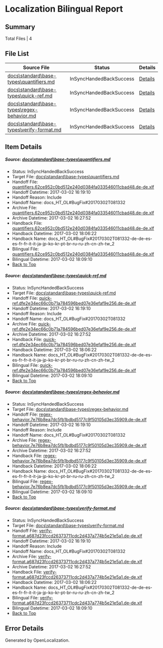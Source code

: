 # <a name='report-top'></a> Localization Bilingual Report

## Summary
 Total Files | 4

## File List
 Source File | Status | Details 
 ----------- | ------ | ------- 
 [docs\standard\base-types\quantifiers.md](https://github.com/dotnet/docs/blob/90fe68f7f3c4b46502b5d3770b1a2d57c6af748a/docs/standard/base-types/quantifiers.md) | InSyncHandedBackSuccess | [Details](#cd47cc351fb926bcf444bdcbd12f3cd61d9fb3273391)
 [docs\standard\base-types\quick-ref.md](https://github.com/dotnet/docs/blob/90fe68f7f3c4b46502b5d3770b1a2d57c6af748a/docs/standard/base-types/quick-ref.md) | InSyncHandedBackSuccess | [Details](#a6644fc2431beafa2128287eeac73bd598ee304a3392)
 [docs\standard\base-types\regex-behavior.md](https://github.com/dotnet/docs/blob/90fe68f7f3c4b46502b5d3770b1a2d57c6af748a/docs/standard/base-types/regex-behavior.md) | InSyncHandedBackSuccess | [Details](#5656cabb708dcfc311ac7a709446003951b97aa63393)
 [docs\standard\base-types\verify-format.md](https://github.com/dotnet/docs/blob/90fe68f7f3c4b46502b5d3770b1a2d57c6af748a/docs/standard/base-types/verify-format.md) | InSyncHandedBackSuccess | [Details](#077a09152ac23c986a751f42c893e1dcca8582913407)

## Item Details
##### <a name='cd47cc351fb926bcf444bdcbd12f3cd61d9fb3273391'></a> Source: [docs\standard\base-types\quantifiers.md](https://github.com/dotnet/docs/blob/90fe68f7f3c4b46502b5d3770b1a2d57c6af748a/docs/standard/base-types/quantifiers.md)
* Status: InSyncHandedBackSuccess
* Target File: [docs\standard\base-types\quantifiers.md](https://github.com/dotnet/docs.de-de/blob/34a2284530e2b3e94d40c3f83c3915bafbce03c2/docs/standard/base-types/quantifiers.md)
* Handoff File: [quantifiers.62ce952c0bd512e240d0384fa033546011cbad48.de-de.xlf](https://github.com/dotnet/docs.handoff/blob/46c3bec6cbff2f6e842c0c1e341f984fb1c1f999/ol-handoff/dotnet/docs.de-de/master/dotnet-core/quantifiers.62ce952c0bd512e240d0384fa033546011cbad48.de-de.xlf)
* Handoff Datetime: 2017-03-02 16:19:10
* Handoff Reason: Include
* Handoff Name: docs_HT_OL#BugFix#20170302T081332
* Archive File: [quantifiers.62ce952c0bd512e240d0384fa033546011cbad48.de-de.xlf](https://github.com/dotnet/docs.handoff/blob/7990a472d8462a4a59b0365cd843ade99b147723/ol-archive/dotnet/docs.de-de/master/dotnet-core/quantifiers.62ce952c0bd512e240d0384fa033546011cbad48.de-de.xlf)
* Archive Datetime: 2017-03-02 16:27:52
* Handback File: [quantifiers.62ce952c0bd512e240d0384fa033546011cbad48.de-de.xlf](https://github.com/dotnet/docs.handback/blob/3e71e96507eaba86d32775ad68fda053ad8f7894/ol-handback/dotnet/docs.de-de/master/dotnet-core/quantifiers.62ce952c0bd512e240d0384fa033546011cbad48.de-de.xlf)
* Handback Datetime: 2017-03-02 18:06:22
* Handback Name: docs_HT_OL#BugFix#20170302T081332-de-de-es-es-fr-fr-it-it-ja-jp-ko-kr-pt-br-ru-ru-zh-cn-zh-tw_2
* Bilingual File: [quantifiers.62ce952c0bd512e240d0384fa033546011cbad48.de-de.xlf](https://github.com/dotnet/docs.handback/blob/3e71e96507eaba86d32775ad68fda053ad8f7894/ol-handback/dotnet/docs.de-de/master/dotnet-core/quantifiers.62ce952c0bd512e240d0384fa033546011cbad48.de-de.xlf)
* Bilingual Datetime: 2017-03-02 18:09:10
* [Back to Top](#report-top)

##### <a name='a6644fc2431beafa2128287eeac73bd598ee304a3392'></a> Source: [docs\standard\base-types\quick-ref.md](https://github.com/dotnet/docs/blob/90fe68f7f3c4b46502b5d3770b1a2d57c6af748a/docs/standard/base-types/quick-ref.md)
* Status: InSyncHandedBackSuccess
* Target File: [docs\standard\base-types\quick-ref.md](https://github.com/dotnet/docs.de-de/blob/34a2284530e2b3e94d40c3f83c3915bafbce03c2/docs/standard/base-types/quick-ref.md)
* Handoff File: [quick-ref.dfe2e34ec66c0b71a784596bed07e36efaf9e256.de-de.xlf](https://github.com/dotnet/docs.handoff/blob/46c3bec6cbff2f6e842c0c1e341f984fb1c1f999/ol-handoff/dotnet/docs.de-de/master/dotnet-core/quick-ref.dfe2e34ec66c0b71a784596bed07e36efaf9e256.de-de.xlf)
* Handoff Datetime: 2017-03-02 16:19:10
* Handoff Reason: Include
* Handoff Name: docs_HT_OL#BugFix#20170302T081332
* Archive File: [quick-ref.dfe2e34ec66c0b71a784596bed07e36efaf9e256.de-de.xlf](https://github.com/dotnet/docs.handoff/blob/7990a472d8462a4a59b0365cd843ade99b147723/ol-archive/dotnet/docs.de-de/master/dotnet-core/quick-ref.dfe2e34ec66c0b71a784596bed07e36efaf9e256.de-de.xlf)
* Archive Datetime: 2017-03-02 16:27:52
* Handback File: [quick-ref.dfe2e34ec66c0b71a784596bed07e36efaf9e256.de-de.xlf](https://github.com/dotnet/docs.handback/blob/3e71e96507eaba86d32775ad68fda053ad8f7894/ol-handback/dotnet/docs.de-de/master/dotnet-core/quick-ref.dfe2e34ec66c0b71a784596bed07e36efaf9e256.de-de.xlf)
* Handback Datetime: 2017-03-02 18:06:22
* Handback Name: docs_HT_OL#BugFix#20170302T081332-de-de-es-es-fr-fr-it-it-ja-jp-ko-kr-pt-br-ru-ru-zh-cn-zh-tw_2
* Bilingual File: [quick-ref.dfe2e34ec66c0b71a784596bed07e36efaf9e256.de-de.xlf](https://github.com/dotnet/docs.handback/blob/3e71e96507eaba86d32775ad68fda053ad8f7894/ol-handback/dotnet/docs.de-de/master/dotnet-core/quick-ref.dfe2e34ec66c0b71a784596bed07e36efaf9e256.de-de.xlf)
* Bilingual Datetime: 2017-03-02 18:09:10
* [Back to Top](#report-top)

##### <a name='5656cabb708dcfc311ac7a709446003951b97aa63393'></a> Source: [docs\standard\base-types\regex-behavior.md](https://github.com/dotnet/docs/blob/90fe68f7f3c4b46502b5d3770b1a2d57c6af748a/docs/standard/base-types/regex-behavior.md)
* Status: InSyncHandedBackSuccess
* Target File: [docs\standard\base-types\regex-behavior.md](https://github.com/dotnet/docs.de-de/blob/34a2284530e2b3e94d40c3f83c3915bafbce03c2/docs/standard/base-types/regex-behavior.md)
* Handoff File: [regex-behavior.7e76b8ea7dc5fb1bdbd5177c9f50105d3ec35909.de-de.xlf](https://github.com/dotnet/docs.handoff/blob/46c3bec6cbff2f6e842c0c1e341f984fb1c1f999/ol-handoff/dotnet/docs.de-de/master/dotnet-core/regex-behavior.7e76b8ea7dc5fb1bdbd5177c9f50105d3ec35909.de-de.xlf)
* Handoff Datetime: 2017-03-02 16:19:10
* Handoff Reason: Include
* Handoff Name: docs_HT_OL#BugFix#20170302T081332
* Archive File: [regex-behavior.7e76b8ea7dc5fb1bdbd5177c9f50105d3ec35909.de-de.xlf](https://github.com/dotnet/docs.handoff/blob/7990a472d8462a4a59b0365cd843ade99b147723/ol-archive/dotnet/docs.de-de/master/dotnet-core/regex-behavior.7e76b8ea7dc5fb1bdbd5177c9f50105d3ec35909.de-de.xlf)
* Archive Datetime: 2017-03-02 16:27:52
* Handback File: [regex-behavior.7e76b8ea7dc5fb1bdbd5177c9f50105d3ec35909.de-de.xlf](https://github.com/dotnet/docs.handback/blob/3e71e96507eaba86d32775ad68fda053ad8f7894/ol-handback/dotnet/docs.de-de/master/dotnet-core/regex-behavior.7e76b8ea7dc5fb1bdbd5177c9f50105d3ec35909.de-de.xlf)
* Handback Datetime: 2017-03-02 18:06:22
* Handback Name: docs_HT_OL#BugFix#20170302T081332-de-de-es-es-fr-fr-it-it-ja-jp-ko-kr-pt-br-ru-ru-zh-cn-zh-tw_2
* Bilingual File: [regex-behavior.7e76b8ea7dc5fb1bdbd5177c9f50105d3ec35909.de-de.xlf](https://github.com/dotnet/docs.handback/blob/3e71e96507eaba86d32775ad68fda053ad8f7894/ol-handback/dotnet/docs.de-de/master/dotnet-core/regex-behavior.7e76b8ea7dc5fb1bdbd5177c9f50105d3ec35909.de-de.xlf)
* Bilingual Datetime: 2017-03-02 18:09:10
* [Back to Top](#report-top)

##### <a name='077a09152ac23c986a751f42c893e1dcca8582913407'></a> Source: [docs\standard\base-types\verify-format.md](https://github.com/dotnet/docs/blob/90fe68f7f3c4b46502b5d3770b1a2d57c6af748a/docs/standard/base-types/verify-format.md)
* Status: InSyncHandedBackSuccess
* Target File: [docs\standard\base-types\verify-format.md](https://github.com/dotnet/docs.de-de/blob/34a2284530e2b3e94d40c3f83c3915bafbce03c2/docs/standard/base-types/verify-format.md)
* Handoff File: [verify-format.a687d23fccd26373711cdc2d437a774b5e21e5a1.de-de.xlf](https://github.com/dotnet/docs.handoff/blob/46c3bec6cbff2f6e842c0c1e341f984fb1c1f999/ol-handoff/dotnet/docs.de-de/master/dotnet-core/verify-format.a687d23fccd26373711cdc2d437a774b5e21e5a1.de-de.xlf)
* Handoff Datetime: 2017-03-02 16:19:10
* Handoff Reason: Include
* Handoff Name: docs_HT_OL#BugFix#20170302T081332
* Archive File: [verify-format.a687d23fccd26373711cdc2d437a774b5e21e5a1.de-de.xlf](https://github.com/dotnet/docs.handoff/blob/7990a472d8462a4a59b0365cd843ade99b147723/ol-archive/dotnet/docs.de-de/master/dotnet-core/verify-format.a687d23fccd26373711cdc2d437a774b5e21e5a1.de-de.xlf)
* Archive Datetime: 2017-03-02 16:27:52
* Handback File: [verify-format.a687d23fccd26373711cdc2d437a774b5e21e5a1.de-de.xlf](https://github.com/dotnet/docs.handback/blob/3e71e96507eaba86d32775ad68fda053ad8f7894/ol-handback/dotnet/docs.de-de/master/dotnet-core/verify-format.a687d23fccd26373711cdc2d437a774b5e21e5a1.de-de.xlf)
* Handback Datetime: 2017-03-02 18:06:22
* Handback Name: docs_HT_OL#BugFix#20170302T081332-de-de-es-es-fr-fr-it-it-ja-jp-ko-kr-pt-br-ru-ru-zh-cn-zh-tw_2
* Bilingual File: [verify-format.a687d23fccd26373711cdc2d437a774b5e21e5a1.de-de.xlf](https://github.com/dotnet/docs.handback/blob/3e71e96507eaba86d32775ad68fda053ad8f7894/ol-handback/dotnet/docs.de-de/master/dotnet-core/verify-format.a687d23fccd26373711cdc2d437a774b5e21e5a1.de-de.xlf)
* Bilingual Datetime: 2017-03-02 18:09:10
* [Back to Top](#report-top)


## Error Details

Generated by OpenLocalization.
